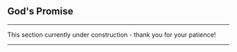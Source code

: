 ## God's Promise
___

This section currently under construction - thank you for your patience!
___

